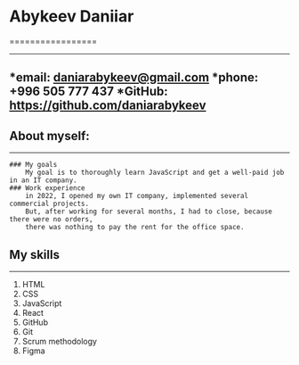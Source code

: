 # Abykeev Daniiar
=================

----------------------------------------
*email:  daniarabykeev@gmail.com
*phone:  +996 505 777 437
*GitHub: https://github.com/daniarabykeev
----------------------------------------

## About myself:
----------------
    ### My goals
        My goal is to thoroughly learn JavaScript and get a well-paid job in an IT company.
    ### Work experience
        in 2022, I opened my own IT company, implemented several commercial projects. 
        But, after working for several months, I had to close, because there were no orders, 
        there was nothing to pay the rent for the office space.
        
## My skills
------------
1. HTML
2. CSS
3. JavaScript
4. React
5. GitHub
6. Git
7. Scrum methodology
8. Figma
